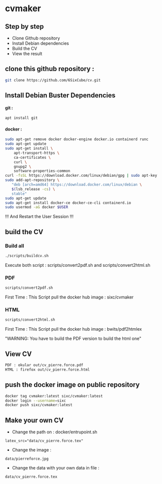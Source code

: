# cvmaker

## Step by step

- Clone Github repository
- Install Debian dependencies
- Build the CV 
- View the result


## clone this github repository : 

```bash
git clone https://github.com/6SixCube/cv.git
```

## Install Debian Buster Dependencies

#### git :

```bash
apt install git
```

#### docker :

```bash
sudo apt-get remove docker docker-engine docker.io containerd runc
sudo apt-get update
sudo apt-get install \
    apt-transport-https \
    ca-certificates \
    curl \
    gnupg2 \
    software-properties-common
curl -fsSL https://download.docker.com/linux/debian/gpg | sudo apt-key add -
sudo add-apt-repository \
   "deb [arch=amd64] https://download.docker.com/linux/debian \
   $(lsb_release -cs) \
   stable"
sudo apt-get update
sudo apt-get install docker-ce docker-ce-cli containerd.io
sudo usermod -aG docker $USER
```

!!! And Restart the User Session !!!


## build the CV

### Build all

```bash
./scripts/buildcv.sh
```
Execute both script : scripts/convert2pdf.sh and scripts/convert2html.sh

### PDF

```bash
scripts/convert2pdf.sh
```

First Time : This Script pull the docker hub image : sixc/cvmaker

### HTML

```bash
scripts/convert2html.sh
```

First Time : This Script pull the docker hub image : bwits/pdf2htmlex 

"WARNING: You have to build the PDF version to build the html one"

## View CV

```bash
PDF : okular out/cv_pierre.force.pdf
HTML : firefox out/cv_pierre.force.html
```


## push the docker image on public repository

```bash 
docker tag cvmaker:latest sixc/cvmaker:latest
docker login --username=sixc
docker push sixc/cvmaker:latest
```

## Make your own CV


- Change the path on : docker/entrupoint.sh 

```
latex_src="data/cv_pierre.force.tex" 
```

- Change the image : 

```
data/pierreforce.jpg
```

- Change the data with your own data in file :

```
data/cv_pierre.force.tex
```

